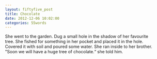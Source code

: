 ```yaml
---
layout: fiftyfive_post
title: Chocolate
date: 2012-12-06 10:02:00
categories: 55words
---
```


She went to the garden. Dug a small hole in the shadow of her favourite tree. She fished for something in her pocket and placed it in the hole. Covered it with soil and poured some water.
She ran inside to her brother. "Soon we will have a huge tree of chocolate.“ she told him.
